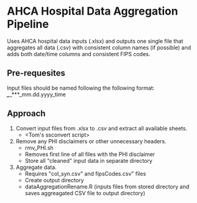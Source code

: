 # AHCA Hospital Data Aggregation Pipeline

Uses AHCA hospital data inputs (.xlsx) and outputs one single file that aggregates all data (.csv) with consistent column names (if possible) and adds both date/time columns and consistent FIPS codes. 

## Pre-requesites

Input files should be named following the following format: ***_***_***_mm.dd.yyyy_time 

## Approach

1. Convert input files from .xlsx to .csv and extract all available sheets.
	* <Tom's ssconvert script>
1. Remove any PHI disclaimers or other unnecessary headers.
	* rmv_PHI.sh <Tom might have updated version of this script that accounts for files with and without the PHI disclaimer>
	* Removes first line of all files with the PHI disclaimer
	* Store all "cleaned" input data in separate directory
1. Aggregate data.
	* Requires "col_syn.csv" and fipsCodes.csv" files
	* Create output directory
	* dataAggregationRename.R (inputs files from stored directory and saves aggreagated CSV file to output directory)
